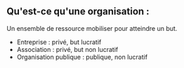 ## Qu'est-ce qu'une organisation :
Un ensemble de ressource mobiliser pour atteindre un but.
- Entreprise : privé, but lucratif
- Association : privé, but non lucratif
- Organisation publique : publique, non lucratif